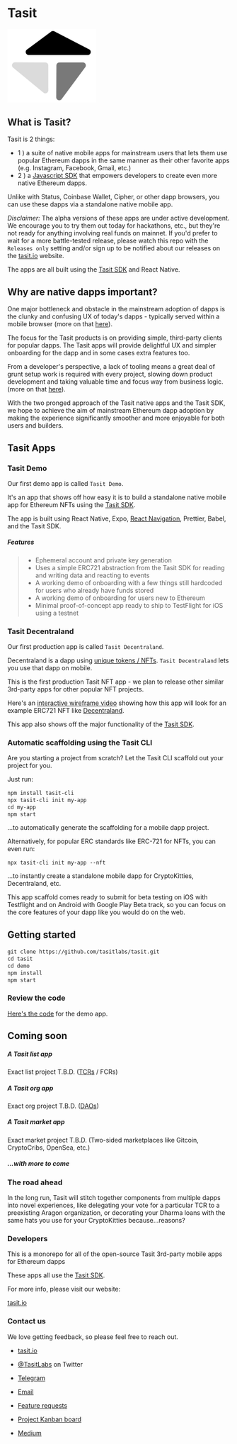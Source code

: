 # Tasit

<div align="left">
  <img src="/images/TasitLogoGrayscale.png" width="200" />
</div>

## What is Tasit?

Tasit is 2 things: 

- 1 ) a suite of native mobile apps for mainstream users that lets them use popular Ethereum dapps in the same manner as their other favorite apps (e.g. Instagram, Facebook, Gmail, etc.) 
- 2 ) a [Javascript SDK](https://github.com/tasitlabs/TasitSDK) that empowers developers to create even more native Ethereum dapps. 

Unlike with Status, Coinbase Wallet, Cipher, or other dapp browsers, you can use these dapps via a standalone native mobile app.

_Disclaimer:_ The alpha versions of these apps are under active development. We encourage you to try them out today for hackathons, etc., but they're not ready for anything involving real funds on mainnet. If you'd prefer to wait for a more battle-tested release, please watch this repo with the `Releases only` setting and/or sign up to be notified about our releases on the [tasit.io](https://tasit.io) website.

The apps are all built using the [Tasit SDK](https://github.com/tasitlabs/tasitsdk) and React Native.

## Why are native dapps important?

One major bottleneck and obstacle in the mainstream adoption of dapps is the clunky and confusing UX of today's dapps - typically served within a mobile browser (more on that [here](https://github.com/tasitlabs/TasitSDK#why-from-the-users-perspective)). 

The focus for the Tasit products is on providing simple, third-party clients for popular dapps. The Tasit apps will provide  delightful UX and simpler onboarding for the dapp and in some cases extra features too. 

From a developer's perspective, a lack of tooling means a great deal of grunt setup work is required with every project, slowing down product development and taking valuable time and focus way from business logic. (more on that [here](https://github.com/tasitlabs/TasitSDK#why-from-a-developers--ethereum-enthusiasts-perspective)).

With the two pronged approach of the Tasit native apps and the Tasit SDK, we hope to achieve the aim of mainstream Ethereum dapp adoption by making the experience significantly smoother and more enjoyable for both users and builders. 

## Tasit Apps

### Tasit Demo

Our first demo app is called `Tasit Demo`.

It's an app that shows off how easy it is to build a standalone native mobile app for Ethereum NFTs using the [Tasit SDK](https://github.com/tasitlabs/TasitSDK).

The app is built using React Native, Expo, [React Navigation](https://reactnavigation.org/), Prettier, Babel, and the Tasit SDK.

##### Features

> - Ephemeral account and private key generation
> - Uses a simple ERC721 abstraction from the Tasit SDK for reading and writing data and reacting to events
> - A working demo of onboarding with a few things still hardcoded for users who already have funds stored
> - A working demo of onboarding for users new to Ethereum
> - Minimal proof-of-concept app ready to ship to TestFlight for iOS using a testnet

### Tasit Decentraland

Our first production app is called `Tasit Decentraland`.

Decentraland is a dapp using [unique tokens / NFTs](http://erc721.org/). `Tasit Decentraland` lets you use that dapp on mobile.

This is the first production Tasit NFT app - we plan to release other similar 3rd-party apps for other popular NFT projects.

Here's an [interactive wireframe video](https://youtu.be/iJQtDPQrRsE) showing how this app will look for an example ERC721 NFT like [Decentraland](https://decentraland.org/).

This app also shows off the major functionality of the [Tasit SDK](https://github.com/tasitlabs/TasitSDK).

### Automatic scaffolding using the Tasit CLI

Are you starting a project from scratch? Let the Tasit CLI scaffold out your project for you.

Just run:

```
npm install tasit-cli
npx tasit-cli init my-app
cd my-app
npm start
```

...to automatically generate the scaffolding for a mobile dapp project.

Alternatively, for popular ERC standards like ERC-721 for NFTs, you can even run:

```
npx tasit-cli init my-app --nft
```

...to instantly create a standalone mobile dapp for CryptoKitties, Decentraland, etc.

This app scaffold comes ready to submit for beta testing on iOS with Testflight and on Android with Google Play Beta track, so you can focus on the core features of your dapp like you would do on the web.

## Getting started

```
git clone https://github.com/tasitlabs/tasit.git
cd tasit
cd demo
npm install
npm start
```

### Review the code

[Here's the code](./demo) for the demo app.

## Coming soon

##### A Tasit list app

Exact list project T.B.D.
([TCRs](https://medium.com/@simondlr/city-walls-bo-taoshi-exploring-the-power-of-token-curated-registries-588f208c17d5) / FCRs)

##### A Tasit org app

Exact org project T.B.D.
([DAOs](https://blog.aragon.org/bringing-daos-back-aragon-monthly-92756cb65639/))

##### A Tasit market app

Exact market project T.B.D.
(Two-sided marketplaces like Gitcoin, CryptoCribs, OpenSea, etc.)

##### ...with more to come

### The road ahead

In the long run, Tasit will stitch together components from multiple dapps into novel experiences, like delegating your vote for a particular TCR to a preexisting Aragon organization, or decorating your Dharma loans with the same hats you use for your CryptoKitties because...reasons?

### Developers

This is a monorepo for all of the open-source Tasit 3rd-party mobile apps for Ethereum dapps

These apps all use the [Tasit SDK](https://github.com/tasitlabs/TasitSDK).

For more info, please visit our website:

[tasit.io](https://tasit.io/)

### Contact us

We love getting feedback, so please feel free to reach out.

- [tasit.io](https://tasit.io/)

- [@TasitLabs](https://twitter.com/tasitlabs) on Twitter

- [Telegram](https://t.me/tasitlabs)

- [Email](mailto:founders@tasit.io)

- [Feature requests](https://tasit.canny.io/feature-requests)

- [Project Kanban board](https://github.com/orgs/tasitlabs/projects/1)

- [Medium](https://medium.com/tasit)
